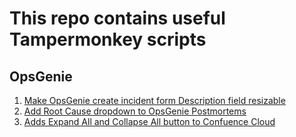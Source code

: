 # This repo contains useful Tampermonkey scripts

## OpsGenie

1. [Make OpsGenie create incident form Description field resizable](https://github.com/hammerhg/tampermonkey_scripts/raw/main/scripts/opsgenie/opsgenie.new-incident-description-resizable.user.js)
2. [Add Root Cause dropdown to OpsGenie Postmortems](https://github.com/hammerhg/tampermonkey_scripts/raw/main/scripts/opsgenie/opsgenie.postmortem-root-cause.user.js)
3. [Adds Expand All and Collapse All button to Confuence Cloud](https://github.com/hammerhg/tampermonkey_scripts/raw/main/scripts/confluence/confluence-expand-collapse-button.min.user.js)
